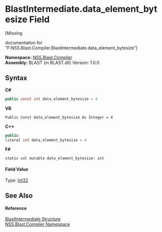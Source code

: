 # BlastIntermediate.data_element_bytesize Field
 

\[Missing <summary> documentation for "F:NSS.Blast.Compiler.BlastIntermediate.data_element_bytesize"\]

**Namespace:**&nbsp;<a href="26a25caa-f50b-92ad-f15c-dbb9db1493ae">NSS.Blast.Compiler</a><br />**Assembly:**&nbsp;BLAST (in BLAST.dll) Version: 1.0.0

## Syntax

**C#**<br />
``` C#
public const int data_element_bytesize = 4
```

**VB**<br />
``` VB
Public Const data_element_bytesize As Integer = 4
```

**C++**<br />
``` C++
public:
literal int data_element_bytesize = 4
```

**F#**<br />
``` F#
static val mutable data_element_bytesize: int
```


#### Field Value
Type: <a href="https://docs.microsoft.com/dotnet/api/system.int32" target="_blank" rel="noopener noreferrer">Int32</a>

## See Also


#### Reference
<a href="32900304-967e-b7b4-7743-8a10dd78931b">BlastIntermediate Structure</a><br /><a href="26a25caa-f50b-92ad-f15c-dbb9db1493ae">NSS.Blast.Compiler Namespace</a><br />